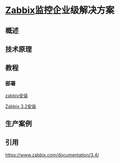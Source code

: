 # [Zabbix](https://www.zabbix.com)监控企业级解决方案



## 概述



## 技术原理



## 教程

### 部署 




[zabbix安装](http://blog.csdn.net/xiecj_2006/article/details/77944354)

[Zabbix 3.2安装](https://www.zabbix.com/documentation/3.2/manual/installation/install_from_packages)


## 生产案例




## 引用

https://www.zabbix.com/documentation/3.4/




